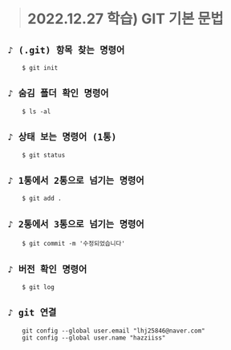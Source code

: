 > # 2022.12.27 학습) GIT 기본 문법

## `♪ (.git) 항목 찾는 명령어`
		$ git init

## `♪ 숨김 폴더 확인 명령어`
		$ ls -al

## `♪ 상태 보는 명령어 (1통)`
		$ git status

## `♪ 1통에서 2통으로 넘기는 명령어`
		$ git add .

## `♪ 2통에서 3통으로 넘기는 명령어`
		$ git commit -m '수정되었습니다'		

## `♪ 버전 확인 명령어`
		$ git log

## `♪ git 연결`
		git config --global user.email "lhj25846@naver.com"      
		git config --global user.name "hazziiss"		

